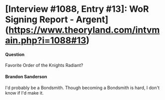# [Interview #1088, Entry #13]: WoR Signing Report - Argent](https://www.theoryland.com/intvmain.php?i=1088#13)

#### Question

Favorite Order of the Knights Radiant?

#### Brandon Sanderson

I'd probably be a Bondsmith. Though becoming a Bondsmith is hard, I don't know if I'd make it.

